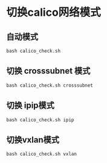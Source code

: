 # 切换calico网络模式 

## 自动模式
    bash calico_check.sh

## 切换 crosssubnet 模式
    bash calico_check.sh crosssubnet

## 切换 ipip模式
    bash calico_check.sh ipip

## 切换vxlan模式
    bash calico_check.sh vxlan